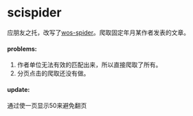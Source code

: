 # scispider

应朋友之托，改写了[wos-spider](https://github.com/luffylg/wos-spider)。爬取固定年月某作者发表的文章。

#### problems:
1. 作者单位无法有效的匹配出来，所以直接爬取了所有。
2. 分页点击的爬取还没有做。

#### update:
通过使一页显示50来避免翻页
